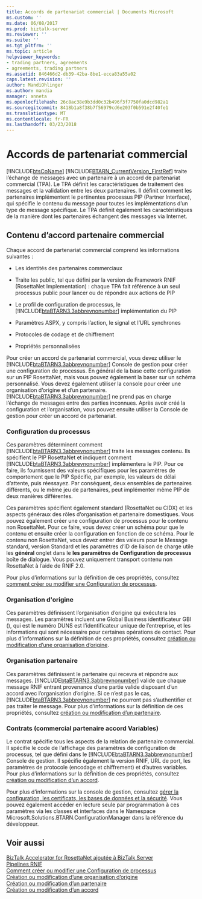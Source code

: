 ```yaml
---
title: Accords de partenariat commercial | Documents Microsoft
ms.custom: ''
ms.date: 06/08/2017
ms.prod: biztalk-server
ms.reviewer: ''
ms.suite: ''
ms.tgt_pltfrm: ''
ms.topic: article
helpviewer_keywords:
- trading partners, agreements
- agreements, trading partners
ms.assetid: 846466d2-db39-42ba-8be1-ecca83a55a02
caps.latest.revision: ''
author: MandiOhlinger
ms.author: mandia
manager: anneta
ms.openlocfilehash: 26c8ac38e9b3dd0c32b496f3f7750fa0dcd982a1
ms.sourcegitcommit: 8418b1a8f38b7f56979cd6e203f0b591e2f40fe1
ms.translationtype: MT
ms.contentlocale: fr-FR
ms.lasthandoff: 03/23/2018
---
```

# <a name="trading-partner-agreements"></a>Accords de partenariat commercial
[!INCLUDE[btsCoName](../../includes/btsconame-md.md)] [!INCLUDE[BTARN_CurrentVersion_FirstRef](../../includes/btarn-currentversion-firstref-md.md)] traite l’échange de messages avec un partenaire à un accord de partenariat commercial (TPA). Le TPA définit les caractéristiques de traitement des messages et la validation entre les deux partenaires. Il définit comment les partenaires implémentent le pertinentes processus PIP (Partner Interface), qui spécifie le contenu du message pour toutes les implémentations d’un type de message spécifique. Le TPA définit également les caractéristiques de la manière dont les partenaires échangent des messages via Internet.  
  
## <a name="trading-partner-agreement-contents"></a>Contenu d’accord partenaire commercial  
 Chaque accord de partenariat commercial comprend les informations suivantes :  
  
-   Les identités des partenaires commerciaux  
  
-   Traite les public, tel que défini par la version de Framework RNIF (RosettaNet Implementation) : chaque TPA fait référence à un seul processus public pour lancer ou de répondre aux actions de PIP  
  
-   Le profil de configuration de processus, le [!INCLUDE[btaBTARN3.3abbrevnonumber](../../includes/btabtarn3-3abbrevnonumber-md.md)] implémentation du PIP  
  
-   Paramètres ASPX, y compris l’action, le signal et l’URL synchrones  
  
-   Protocoles de codage et de chiffrement  
  
-   Propriétés personnalisées  
  
 Pour créer un accord de partenariat commercial, vous devez utiliser le [!INCLUDE[btaBTARN3.3abbrevnonumber](../../includes/btabtarn3-3abbrevnonumber-md.md)] Console de gestion pour créer une configuration de processus. En général de la base cette configuration sur un PIP RosettaNet, mais vous pouvez également la baser sur un schéma personnalisé. Vous devez également utiliser la console pour créer une organisation d’origine et d’un partenaire. [!INCLUDE[btaBTARN3.3abbrevnonumber](../../includes/btabtarn3-3abbrevnonumber-md.md)] ne prend pas en charge l’échange de messages entre des parties inconnues. Après avoir créé la configuration et l’organisation, vous pouvez ensuite utiliser la Console de gestion pour créer un accord de partenariat.  
  
### <a name="process-configuration"></a>Configuration du processus  
 Ces paramètres déterminent comment [!INCLUDE[btaBTARN3.3abbrevnonumber](../../includes/btabtarn3-3abbrevnonumber-md.md)] traite les messages contenu. Ils spécifient le PIP RosettaNet et indiquent comment [!INCLUDE[btaBTARN3.3abbrevnonumber](../../includes/btabtarn3-3abbrevnonumber-md.md)] implémentera le PIP. Pour ce faire, ils fournissent des valeurs spécifiques pour les paramètres de comportement que le PIP Spécifie, par exemple, les valeurs de délai d’attente, puis réessayez. Par conséquent, deux ensembles de partenaires différents, ou le même jeu de partenaires, peut implémenter même PIP de deux manières différentes.  
  
 Ces paramètres spécifient également standard (RosettaNet ou CIDX) et les aspects généraux des rôles d’organisation et partenaire domestiques. Vous pouvez également créer une configuration de processus pour le contenu non RosettaNet. Pour ce faire, vous devez créer un schéma pour que le contenu et ensuite créer la configuration en fonction de ce schéma. Pour le contenu non RosettaNet, vous devez entrer des valeurs pour le Message standard, version Standard et les paramètres d’ID de liaison de charge utile les **général** onglet dans le **les paramètres de Configuration de processus** boîte de dialogue. Vous pouvez uniquement transport contenu non RosettaNet à l’aide de RNIF 2.0.  
  
 Pour plus d’informations sur la définition de ces propriétés, consultez [comment créer ou modifier une Configuration de processus](../../adapters-and-accelerators/accelerator-rosettanet/how-to-create-or-edit-a-process-configuration.md).  
  
### <a name="home-organization"></a>Organisation d'origine  
 Ces paramètres définissent l’organisation d’origine qui exécutera les messages. Les paramètres incluent une Global Business identificateur GBI (), qui est le numéro DUNS est l’identificateur unique de l’entreprise, et les informations qui sont nécessaire pour certaines opérations de contact. Pour plus d’informations sur la définition de ces propriétés, consultez [création ou modification d’une organisation d’origine](../../adapters-and-accelerators/accelerator-rosettanet/creating-or-editing-a-home-organization.md).  
  
### <a name="partner-organization"></a>Organisation partenaire  
 Ces paramètres définissent le partenaire qui recevra et répondre aux messages. [!INCLUDE[btaBTARN3.3abbrevnonumber](../../includes/btabtarn3-3abbrevnonumber-md.md)] valide que chaque message RNIF entrant provenance d’une partie valide disposant d’un accord avec l’organisation d’origine. Si ce n’est pas le cas, [!INCLUDE[btaBTARN3.3abbrevnonumber](../../includes/btabtarn3-3abbrevnonumber-md.md)] ne pourront pas s’authentifier et pas traiter le message. Pour plus d’informations sur la définition de ces propriétés, consultez [création ou modification d’un partenaire](../../adapters-and-accelerators/accelerator-rosettanet/creating-or-editing-a-partner.md).  
  
### <a name="agreements-trading-partner-agreement-variables"></a>Contrats (commercial partenaire accord Variables)  
 Le contrat spécifie tous les aspects de la relation de partenaire commercial. Il spécifie le code de l’affichage des paramètres de configuration de processus, tel que défini dans le [!INCLUDE[btaBTARN3.3abbrevnonumber](../../includes/btabtarn3-3abbrevnonumber-md.md)] Console de gestion. Il spécifie également la version RNIF, URL de port, les paramètres de protocole (encodage et chiffrement) et d’autres variables. Pour plus d’informations sur la définition de ces propriétés, consultez [création ou modification d’un accord](../../adapters-and-accelerators/accelerator-rosettanet/creating-or-editing-an-agreement.md).  
  
 Pour plus d’informations sur la console de gestion, consultez [gérer la configuration, les certificats, les bases de données et la sécurité](manage-configuration-certificates-databases-security.md). Vous pouvez également accéder en lecture seule par programmation à ces paramètres via les classes et interfaces dans le Namespace Microsoft.Solutions.BTARN.ConfigurationManager dans la référence du développeur.  
  
## <a name="see-also"></a>Voir aussi  
 [BizTalk Accelerator for RosettaNet ajoutée à BizTalk Server](../../adapters-and-accelerators/accelerator-rosettanet/what-biztalk-accelerator-for-rosettanet-adds-to-biztalk-server.md)   
 [Pipelines RNIF](../../adapters-and-accelerators/accelerator-rosettanet/rnif-pipelines.md)   
 [Comment créer ou modifier une Configuration de processus](../../adapters-and-accelerators/accelerator-rosettanet/how-to-create-or-edit-a-process-configuration.md)   
 [Création ou modification d’une organisation d’origine](../../adapters-and-accelerators/accelerator-rosettanet/creating-or-editing-a-home-organization.md)   
 [Création ou modification d’un partenaire](../../adapters-and-accelerators/accelerator-rosettanet/creating-or-editing-a-partner.md)   
 [Création ou modification d’un accord](../../adapters-and-accelerators/accelerator-rosettanet/creating-or-editing-an-agreement.md)
